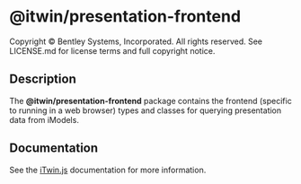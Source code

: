 # @itwin/presentation-frontend

Copyright © Bentley Systems, Incorporated. All rights reserved. See LICENSE.md for license terms and full copyright notice.

## Description

The **@itwin/presentation-frontend** package contains the frontend (specific to running in a
web browser) types and classes for querying presentation data from iModels.

## Documentation

See the [iTwin.js](https://www.itwinjs.org) documentation for more information.
